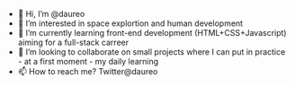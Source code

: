 - 👋 Hi, I’m @daureo
- 👀 I’m interested in space explortion and human development
- 🌱 I’m currently learning front-end development (HTML+CSS+Javascript) aiming for a full-stack carreer
- 💞️ I’m looking to collaborate on small projects where I can put in practice - at a first moment - my daily learning
- 📫 How to reach me? Twitter@daureo

<!---
daureo/daureo is a ✨ special ✨ repository because its `README.md` (this file) appears on your GitHub profile.
You can click the Preview link to take a look at your changes.
--->
